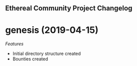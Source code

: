 ## Ethereal Community Project Changelog

<a name="genesis"></a>
# genesis (2019-04-15)

*Features*
* Initial directory structure created
* Bounties created
